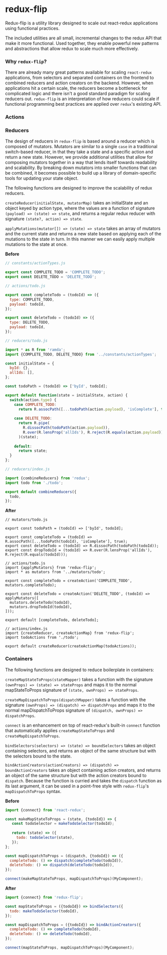 # redux-flip
Redux-flip is a utility library designed to scale out react-redux applications using functional practices.

The included utilities are all small, incremental changes to the redux API that make it more functional. Used together, they enable powerful new patterns and abstractions that allow redux to scale much more effectively.

### Why `redux-flip`?

There are already many great patterns available for scaling `react-redux` applications, from selectors and separated containers on the frontend to combined reducers and action creators on the backend. However, when applications hit a certain scale, the reducers become a bottleneck for complicated logic and there isn't a good standard paradigm for scaling reducers out. `redux-flip` is an interpretation of how reducers could scale if functional programming best practices are applied over `redux`'s existing API.

### Actions

### Reducers

The design of reducers in `redux-flip` is based around a reducer which is composed of mutators. Mutators are similar to a single `case` in a traditional switch-based reducer, in that they take a state and a specific action and return a new state. However, we provide additional utilities that allow for composing mutators together in a way that lends itself towards readability and scalability. By breaking down mutators into smaller functions that can be combined, it becomes possible to build up a library of domain-specific tools for updating your state object.

The following functions are designed to improve the scalability of redux reducers. 

`createReducer(initialState, mutatorMap)` takes an initialState and an object keyed by action type, where the values are a function of signature `(payload) => (state) => state`, and returns a regular redux reducer with signature `(state?, action) => state`.

`applyMutations(mutator[]) => (state) => state` takes an array of mutators and the current state and returns a new state based on applying each of the mutations to the state in turn. In this manner we can easily apply multiple mutations to the  state at once.

**Before**

```js
// constants/actionTypes.js

export const COMPLETE_TODO = 'COMPLETE_TODO';
export const DELETE_TODO = 'DELETE_TODO';
```

```js
// actions/todo.js

export const completeTodo = (todoId) => ({
  type: COMPLETE_TODO,
  payload: todoId,
});

export const deleteTodo = (todoId) => ({
  type: DELETE_TODO,
  payload: todoId,
});
```

```js
// reducers/todo.js

import * as R from 'ramda';
import {COMPLETE_TODO, DELETE_TODO} from '../constants/actionTypes';

const initialState = {
  byId: {},
  allIds: [],
};

const todoPath = (todoId) => ['byId', todoId];

export default function(state = initialState, action) {
  switch(action.type) {
    case COMPLETE_TODO:
      return R.assocPath([...todoPath(action.payload), 'isComplete'], true, state);
      
    case DELETE_TODO:
      return R.pipe(
        R.dissocPath(todoPath(action.payload)),
        R.over(R.lensProp('allIds'), R.reject(R.equals(action.payload))),
      )(state);
      
    default:
      return state;
  }
};
```

```js
// reducers/index.js

import {combineReducers} from 'redux';
import todo from './todo';

export default combineReducers({
  todo,
});
```

**After**
```
// mutators/todo.js

export const todoPath = (todoId) => ['byId', todoId];

export const completeTodo = (todoId) => R.assocPath([...todoPath(todoId), 'isComplete'], true);
export const deleteTodo = (todoId) => R.dissocPath(todoPath(todoId));
export const dropTodoId = (todoId) => R.over(R.lensProp('allIds'), R.reject(R.equals(todoId)));
```

```
// actions/todo.js
import {applyMutators} from 'redux-flip';
import * as mutators from '../mutators/todo';

export const completeTodo = createAction('COMPLETE_TODO', mutators.completeTodo);

export const deleteTodo = createAction('DELETE_TODO', (todoId) => applyMutators([
  mutators.deleteTodo(todoId),
  mutators.dropTodoId(todoId),
]));

export default [completeTodo, deleteTodo];
```

```
// actions/index.js
import {createReducer, createActionMap} from 'redux-flip';
import todoActions from './todo';

export default createReducer(createActionMap(todoActions));
```

### Containers

The following functions are designed to reduce boilerplate in containers:

`createMapStateToProps(stateMapper)` takes a function with the signature `(ownProps) => (state) => stateProps` and maps it to the normal mapStateToProps signature of `(state, ownProps) => stateProps`.

`createMapDispatchToProps(dispatchMapper)` takes a function with the signature `(ownProps) => (dispatch) => dispatchProps` and maps it to the normal mapDispatchToProps signature of `(dispatch, ownProps) => dispatchProps`.

`connect` is an enhancement on top of react-redux's built-in `connect` function that automatically applies `createMapStateToProps` and `createMapDispatchToProps`.

`bindSelectors(selectors) => (state) => boundSelectors` takes an object containing selectors, and returns an object of the same structure but with the selectors bound to the state.

`bindActionCreators(actionCreators) => (dispatch) => boundActionCreators` takes an object containing action creators, and returns an object of the same structure but with the action creators bound to `dispatch`. Because the function is curried and takes the `dispatch` function as its last argument, it can be used in a point-free style with `redux-flip`'s `mapDispatchToProps` syntax.

**Before**
```js
import {connect} from 'react-redux';

const makeMapStateToProps = (state, {todoId}) => {
   const todoSelector = makeTodoSelector(todoId);
   
   return (state) => ({
     todo: todoSelector(state),
   });
};

const mapDispatchToProps = (dispatch, {todoId}) => ({
  completeTodo: () => dispatch(completeTodo(todoId)),
  deleteTodo: () => dispatch(deleteTodo(todoId)),
});

connect(makeMapStateToProps, mapDispatchToProps)(MyComponent);
```

**After**
```js
import {connect} from 'redux-flip';

const mapStateToProps = ({todoId}) => bindSelectors({
  todo: makeTodoSelector(todoId),
});

const mapDispatchToProps = ({todoId}) => bindActionCreators({
  completeTodo: () => completeTodo(todoId),
  deleteTodo: () => deleteTodo(todoId),
});

connect(mapStateToProps, mapDispatchToProps)(MyComponent);
```
